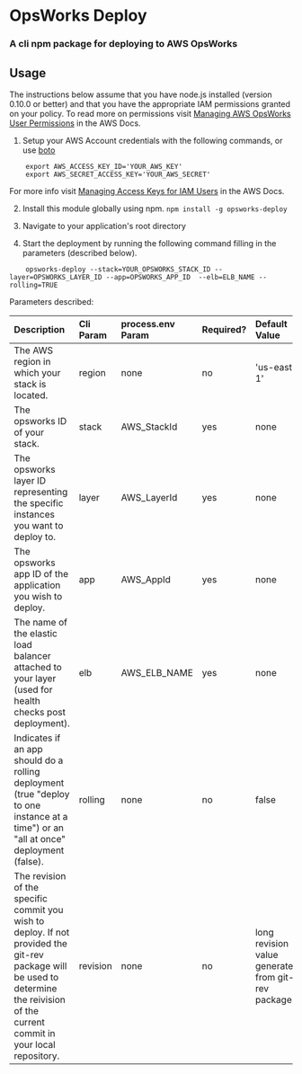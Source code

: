 OpsWorks Deploy
=====

### A cli npm package for deploying to AWS OpsWorks

Usage
-----

The instructions below assume that you have node.js installed (version 0.10.0 or better) and that you have the appropriate IAM permissions granted on your policy.
To read more on permissions visit [Managing AWS OpsWorks User Permissions](http://docs.aws.amazon.com/opsworks/latest/userguide/opsworks-security-users.html) in the AWS Docs.

 1. Setup your AWS Account credentials with the following commands, or use [boto](http://boto.readthedocs.org/en/latest/getting_started.html)

 ```
     export AWS_ACCESS_KEY_ID='YOUR_AWS_KEY'
     export AWS_SECRET_ACCESS_KEY='YOUR_AWS_SECRET'
 ```
 For more info visit [Managing Access Keys for IAM Users](http://docs.aws.amazon.com/IAM/latest/UserGuide/ManagingCredentials.html) in the AWS Docs.

 2. Install this module globally using npm.
 ```npm install -g opsworks-deploy```

 3. Navigate to your application's root directory
 4. Start the deployment by running the following command filling in the parameters (described below).
 ```
     opsworks-deploy --stack=YOUR_OPSWORKS_STACK_ID --layer=OPSWORKS_LAYER_ID --app=OPSWORKS_APP_ID  --elb=ELB_NAME --rolling=TRUE
 ```

Parameters described:

 |Description|Cli Param|process.env Param|Required?|Default Value|
 |:---|:---|:---|:---|:---|
 |The AWS region in which your stack is located.|region|none|no|'us-east-1'|
 |The opsworks ID of your stack.|stack|AWS_StackId|yes|none|
 |The opsworks layer ID representing the specific instances you want to deploy to.|layer|AWS_LayerId|yes|none|
 |The opsworks app ID of the application you wish to deploy.|app|AWS_AppId|yes|none|
 |The name of the elastic load balancer attached to your layer (used for health checks post deployment).|elb|AWS_ELB_NAME|yes|none|
 |Indicates if an app should do a rolling deployment (true "deploy to one instance at a time") or an "all at once" deployment (false).|rolling|none|no|false|
 |The revision of the specific commit you wish to deploy.  If not provided the git-rev package will be used to determine the reivision of the current commit in your local repository.|revision|none|no|long revision value generated from git-rev package|
